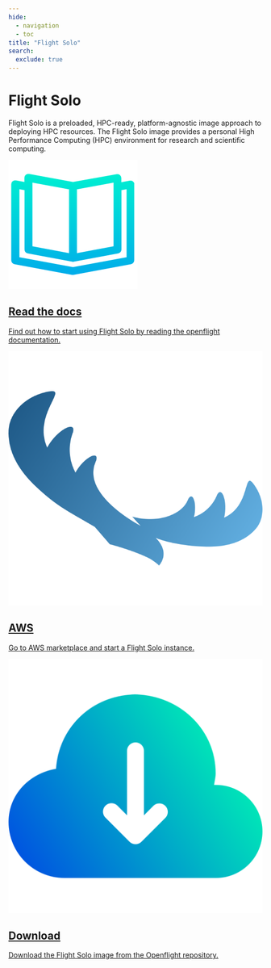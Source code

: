 ```yaml
---
hide:
  - navigation
  - toc
title: "Flight Solo"
search:
  exclude: true
---
```


<div class="solo-container no-tabs">
  <div class="md-sidebar md-sidebar--primary"></div>
  <div class="solo-content">
    <h1>
      Flight Solo
    </h1>
    <div id="solo-main-text">
      <p>
        Flight Solo is a preloaded, HPC-ready, platform-agnostic image approach to deploying HPC resources. 
        The Flight Solo image provides a personal High Performance Computing (HPC) environment for research and scientific 
        computing.
      </p>
    </div>
    <div class="solo-card-container">
      <a class="solo-card"
         href="../docs/flight-solo">
        <img 
          alt="Documentation icon"
          class="solo-icon"
          src="assets/images/docs.png"
        >
        <h2 class="card-text">Read the docs</h2>
        <p class="card-text">
          Find out how to start using Flight Solo by reading the openflight documentation.
        </p>
      </a>
      <a class="solo-card"
         href="https://aws.amazon.com/marketplace/pp/prodview-q5u533n6b34oc?sr=0-1&ref_=beagle&applicationId=AWSMPContessa"
         target="_blank"
      >
        <img 
          alt="Flight Solo icon"
          class="solo-icon"
          src="../assets/images/solo_logo.svg"
        >
        <h2 class="card-text">AWS</h2>
        <p class="card-text">
          Go to AWS marketplace and start a Flight Solo instance.
        </p>
      </a>
      <a class="solo-card" 
         href="https://repo.openflighthpc.org/?prefix=images/FlightSolo/"
         target="_blank"
      >
        <img 
          alt="Download icon"
          class="solo-icon"
          src="assets/images/download.png"
        >
        <h2 class="card-text">Download</h2>
        <p class="card-text">
          Download the Flight Solo image from the Openflight repository.
        </p>
      </a>
    </div>
  </div>
  <div class="md-sidebar md-sidebar--secondary"></div>
</div>
